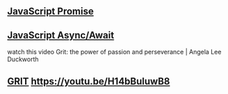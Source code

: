## [JavaScript Promise](https://www.youtube.com/watch?v=Wx2o-lnS8Bk)


## [JavaScript Async/Await](https://www.youtube.com/watch?v=TeX-ecZH7Z8&list=PL1TrjkMQ8UbUfI0MCRTOjRWZ-wI_BuHbN&index=2)

 watch this video Grit: the power of passion and perseverance | Angela Lee Duckworth
## [GRIT](https://youtu.be/H14bBuluwB8) <https://youtu.be/H14bBuluwB8>
